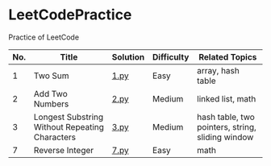 # LeetCodePractice
Practice of LeetCode

| **No.**| **Title** | **Solution** | **Difficulty** | **Related Topics** |
|------|-----------|--------------|---------------|--------------------|
|1|Two Sum|[1.py](1.py)|Easy|array, hash table|
|2|Add Two Numbers|[2.py](2.py)|Medium|linked list, math|
|3|Longest Substring Without Repeating Characters|[3.py](3.py)|Medium|hash table, two pointers, string, sliding window|
|7|Reverse Integer|[7.py](7.py)|Easy|math|
